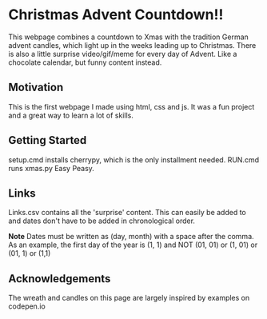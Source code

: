 # Christmas Advent Countdown!!
This webpage combines a countdown to Xmas with the tradition German advent candles, which light up in the weeks leading up to Christmas. There is also a little surprise video/gif/meme for every day of Advent. Like a chocolate calendar, but funny content instead.

## Motivation
This is the first webpage I made using html, css and js. It was a fun project and a great way to learn a lot of skills.

## Getting Started
setup.cmd installs cherrypy, which is the only installment needed.
RUN.cmd runs xmas.py
Easy Peasy.

## Links
Links.csv contains all the 'surprise' content. This can easily be added to and dates don't have to be added in chronological order. 

**Note** 
Dates must be written as (day, month) with a space after the comma.
As an example, the first day of the year is (1, 1) and NOT (01, 01) or (1, 01) or (01, 1) or (1,1)

## Acknowledgements
The wreath and candles on this page are largely inspired by examples on codepen.io